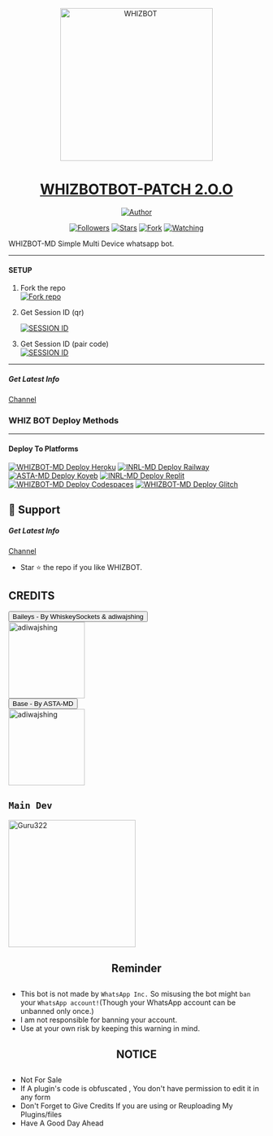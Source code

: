<p align="center">  
  <a href="https://youtu.be/-rvKNgGwNaA?si=KuLRTF1IsiiSPsGZ">
    <img alt="WHIZBOT" height="300" src="https://telegra.ph/file/ca48f754c88ec141d4d42.jpg">
    <h1 align="center">WHIZBOTBOT-PATCH 2.O.O</h1>
  </a>
</p>
<p align="center">
<a href="https://github.com/WHIZBOT1"><img title="Author" src="https://img.shields.io/badge/WHIZ-BOT-black?style=for-the-badge&logo=telegram"></a>
<p/>
<p align="center">
<a href="https://github.com/WHIZBOT1?tab=followers"><img title="Followers" src="https://img.shields.io/github/followers/WHIZBOT1?label=Followers&style=social"></a>
<a href="https://github.com/WHIZBOT/WHIZBOTMD/stargazers/"><img title="Stars" src="https://img.shields.io/github/stars/WHIZBOT1/WHIZBOTMD?&style=social"></a>
<a href="https://github.com/WHIZBOT1/WHIZBOTMD/network/members"><img title="Fork" src="https://img.shields.io/github/forks/WHIZBOT1/WHIZBOTMD?style=social"></a>
<a href="https://github.com/WHIZBOT1/WHIZBOTMD/watchers"><img title="Watching" src="https://img.shields.io/github/watchers/WHIZBOT1/WHIZBOTMD?label=Watching&style=social"></a>











WHIZBOT-MD Simple Multi Device whatsapp bot.

***

#### SETUP

1. Fork the repo
    <br>
<a href='https://github.com/WHIZBOT1/WHIZBOTMD/fork' target="_blank"><img alt='Fork repo' src='https://img.shields.io/badge/Fork Repo-100000?style=for-the-badge&logo=scan&logoColor=white&labelColor=black&color=black'/></a>



2. Get Session ID (qr)
   
   <a href='https://img.shields.io/badge/SCAN' target="_blank"><img alt='SESSION ID' src='https://img.shields.io/badge/Session_id-100000?style=for-the-badge&logo=scan&logoColor=white&labelColor=black&color=black'/></a>


4. Get Session ID (pair code)
    <br>
<a href='https://asta-app-52c5fcbed3fa.herokuapp.com/pair' target="_blank"><img alt='SESSION ID' src='https://img.shields.io/badge/Session_id-100000?style=for-the-badge&logo=scan&logoColor=white&labelColor=black&color=black'/></a>



***

##### Get Latest Info
[Channel](https://whatsapp.com/channel/0029VacWsSl3LdQOmWZrBj0l)



 ### WHIZ BOT Deploy Methods


-------

#### Deploy To Platforms

<a href="https://dashboard.heroku.com/new?template=https://github.com/WHIZBOT1/WHIZBOTMD"><img title="WHIZBOT-MD Deploy Heroku" src="https://img.shields.io/badge/DEPLOY HEROKU-h?color=black&style=for-the-badge&logo=heroku"></a> 
 <a href="https://railway.app/project/"><img title="INRL-MD Deploy Railway" src="https://img.shields.io/badge/DEPLOY RAILWAY-h?color=black&style=for-the-badge&logo=Railway"></a>  <a href="https://app.koyeb.com/apps/deploy?type=git&repository=github.com/Astropeda/Asta-Md&branch=main&env[SESSION_ID]&env[OWNER_NUMBER]=18763351213&env[MONGODB_URI]&&env[OWNER_NAME]=Asta&env[KOYEB_API]&env[PREFIX]=.&env[WAPRESENCE]&env[AUTO_READ_STATUS]=false&env[DISABLE_PM]=false&env[PACK_AUTHER]=whatsapp+bot&env[PACK_NAME]=Asta+MD&env[STYLE]=0&env[MODE]=private&env[READ_MESSAGE]=false&env[THEME]=Whatsappbot&env[WARN_COUNT]=3&env[BLOCK_JID]=null&env[TIME_ZONE]=Africa/Lagos&name=asta-md&env[KOYEB_NAME]=asta-md&env[SUDO]=null&env[THUMB_IMAGE]=https://imgur.com/dMwGOUP.jpg"><img title="ASTA-MD Deploy Koyeb" src="https://img.shields.io/badge/DEPLOY KOYEB-h?color=black&style=for-the-badge&logo=koyeb"></a>  <a href="https://replit.com/github/Astropeda/Asta-Md"><img title="INRL-MD Deploy Replit" src="https://img.shields.io/badge/DEPLOY REPLIT-h?color=black&style=for-the-badge&logo=Replit"></a>  <a href="https://github.com/codespaces/new?skip_quickstart=true&machine=standardLinux32gb&repo=763349202&ref=main&geo=UsWest"><img title="WHIZBOT-MD Deploy Codespaces" src="https://img.shields.io/badge/DEPLOY CODESPACES-h?color=black&style=for-the-badge&logo=github"></a>  <a href="https://glitch.com/"><img title="WHIZBOT-MD Deploy Glitch" src="https://img.shields.io/badge/DEPLOY GLITCH-h?color=black&style=for-the-badge&logo=glitch"></a>

## 🤩 Support

##### Get Latest Info
[Channel](https://whatsapp.com/channel/0029VacWsSl3LdQOmWZrBj0l)

- Star ⭐ the repo if you like WHIZBOT.

## CREDITS 
<div><button id="boton" type="button">Baileys - By WhiskeySockets & adiwajshing</button></div>
<a href="https://github.com/WhiskeySockets/Baileys"><img src="https://github.com/WhiskeySockets.png" width="150" height="150" alt="adiwajshing"/></a>

<div><button id="boton" type="button">Base  - By ASTA-MD</button></div>
<a href="https://github.com/astropeda"><img src="https://telegra.ph/file/8d7e939dcf966e74e6578.jpg" width="150" height="150" alt="adiwajshing"/></a>


## `Main Dev` 
<a href="https://github.com/WHIZBOT1"><img src="https://telegra.ph/file/d9f72dd329121908de780.jpg" width="250" height="250" alt="Guru322"/></a>


<h2 align="center">  Reminder
</h2>
   
## 
- This bot is not made by `WhatsApp Inc.` So misusing the bot might `ban` your `WhatsApp account!`(Though your WhatsApp account can be unbanned only once.)
- I am not responsible for banning your account.
- Use at your own risk by keeping this warning in mind.


<h2 align="center">  NOTICE
</h2>
   
## 
- Not For Sale
- If A plugin's code is obfuscated , You don't have permission to edit it in any form 
- Don't Forget to Give Credits If you are using or Reuploading My Plugins/files
- Have A Good Day Ahead

  
